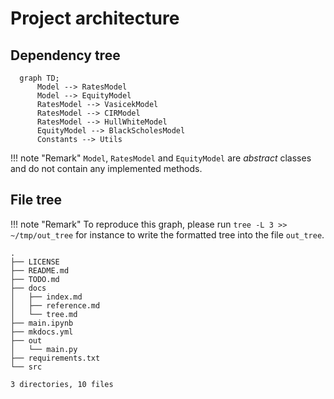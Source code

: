 # Project architecture

## Dependency tree


```mermaid
  graph TD;
      Model --> RatesModel
      Model --> EquityModel
      RatesModel --> VasicekModel
      RatesModel --> CIRModel
      RatesModel --> HullWhiteModel
      EquityModel --> BlackScholesModel
      Constants --> Utils
```


!!! note "Remark"
    `Model`, `RatesModel` and `EquityModel` are *abstract* classes and do not contain any implemented methods.


## File tree

!!! note "Remark"
    To reproduce this graph, please run `tree -L 3 >> ~/tmp/out_tree` for instance to write the formatted tree into the file `out_tree`.

```
.
├── LICENSE
├── README.md
├── TODO.md
├── docs
│   ├── index.md
│   ├── reference.md
│   └── tree.md
├── main.ipynb
├── mkdocs.yml
├── out
│   └── main.py
├── requirements.txt
└── src

3 directories, 10 files
```